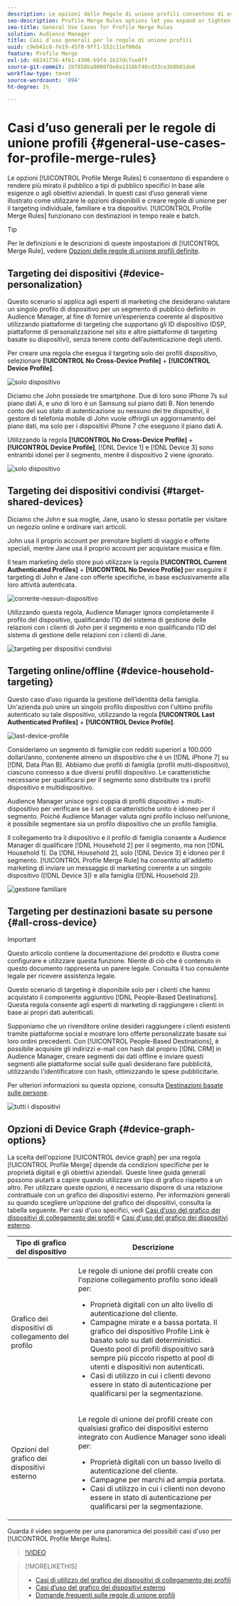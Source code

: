 ```yaml
---
description: Le opzioni delle Regole di unione profili consentono di espandere o rendere più mirato il pubblico a tipi di pubblico specifici in base alle esigenze o agli obiettivi aziendali. In questi casi d’uso generali viene illustrato come utilizzare le opzioni disponibili e creare regole di unione per il targeting individuale, familiare e tra dispositivi.
seo-description: Profile Merge Rules options let you expand or tighten audience focus on specific audiences based on business needs or goals. These general use cases explore how to use available options and create merge rules for individual, household, and cross-device targeting.
seo-title: General Use Cases for Profile Merge Rules
solution: Audience Manager
title: Casi d’uso generali per le regole di unione profili
uuid: c9eb41c8-fe19-45f8-9ff1-552c11ef08da
feature: Profile Merge
exl-id: 66341736-4f61-4306-b9f4-1b37dc7ce0ff
source-git-commit: 2b7858ba9000f0e0a1310bf40cd33ce3b0b01de6
workflow-type: tm+mt
source-wordcount: '894'
ht-degree: 1%

---
```


# Casi d’uso generali per le regole di unione profili {#general-use-cases-for-profile-merge-rules}

Le opzioni [!UICONTROL Profile Merge Rules] ti consentono di espandere o rendere più mirato il pubblico a tipi di pubblico specifici in base alle esigenze o agli obiettivi aziendali. In questi casi d’uso generali viene illustrato come utilizzare le opzioni disponibili e creare regole di unione per il targeting individuale, familiare e tra dispositivi. [!UICONTROL Profile Merge Rules] funzionano con destinazioni in tempo reale e batch.

>[!TIP]
>
>Per le definizioni e le descrizioni di queste impostazioni di [!UICONTROL Merge Rule], vedere [Opzioni delle regole di unione profili definite](merge-rule-definitions.md).

## Targeting dei dispositivi {#device-personalization}

Questo scenario si applica agli esperti di marketing che desiderano valutare un singolo profilo di dispositivo per un segmento di pubblico definito in Audience Manager, al fine di fornire un’esperienza coerente al dispositivo utilizzando piattaforme di targeting che supportano gli ID dispositivo (DSP, piattaforme di personalizzazione nel sito e altre piattaforme di targeting basate su dispositivi), senza tenere conto dell’autenticazione degli utenti.

Per creare una regola che esegua il targeting solo dei profili dispositivo, selezionare **[!UICONTROL No Cross-Device Profile]** + **[!UICONTROL Device Profile]**.

![solo dispositivo](assets/device-only.png)

Diciamo che John possiede tre smartphone. Due di loro sono iPhone 7s sul piano dati A, e uno di loro è un Samsung sul piano dati B. Non tenendo conto del suo stato di autenticazione su nessuno dei tre dispositivi, il gestore di telefonia mobile di John vuole offrirgli un aggiornamento del piano dati, ma solo per i dispositivi iPhone 7 che eseguono il piano dati A.

Utilizzando la regola **[!UICONTROL No Cross-Device Profile]** + **[!UICONTROL Device Profile]**, [!DNL Device 1] e [!DNL Device 3] sono entrambi idonei per il segmento, mentre il dispositivo 2 viene ignorato.

![solo dispositivo](assets/device-management.png)

## Targeting dei dispositivi condivisi {#target-shared-devices}

Diciamo che John e sua moglie, Jane, usano lo stesso portatile per visitare un negozio online e ordinare vari articoli.

John usa il proprio account per prenotare biglietti di viaggio e offerte speciali, mentre Jane usa il proprio account per acquistare musica e film.

Il team marketing dello store può utilizzare la regola **[!UICONTROL Current Authenticated Profiles]** + **[!UICONTROL No Device Profile]** per eseguire il targeting di John e Jane con offerte specifiche, in base esclusivamente alla loro attività autenticata.

![corrente-nessun-dispositivo](assets/current-no-device.png)

Utilizzando questa regola, Audience Manager ignora completamente il profilo del dispositivo, qualificando l’ID del sistema di gestione delle relazioni con i clienti di John per il segmento e non qualificando l’ID del sistema di gestione delle relazioni con i clienti di Jane.

![targeting per dispositivi condivisi](assets/shared-device-targeting.png)

## Targeting online/offline {#device-household-targeting}

Questo caso d’uso riguarda la gestione dell’identità della famiglia. Un&#39;azienda può unire un singolo profilo dispositivo con l&#39;ultimo profilo autenticato su tale dispositivo, utilizzando la regola **[!UICONTROL Last Authenticated Profiles]** + **[!UICONTROL Device Profile]**.

![last-device-profile](assets/last-device-profile.png)

Consideriamo un segmento di famiglie con redditi superiori a 100.000 dollari/anno, contenente almeno un dispositivo che è un [!DNL iPhone 7] su [!DNL Data Plan B]. Abbiamo due profili di famiglia (profili multi-dispositivo), ciascuno connesso a due diversi profili dispositivo. Le caratteristiche necessarie per qualificarsi per il segmento sono distribuite tra i profili dispositivo e multidispositivo.

Audience Manager unisce ogni coppia di profili dispositivo + multi-dispositivo per verificare se il set di caratteristiche unito è idoneo per il segmento. Poiché Audience Manager valuta ogni profilo incluso nell’unione, è possibile segmentare sia un profilo dispositivo che un profilo famiglia.

Il collegamento tra il dispositivo e il profilo di famiglia consente a Audience Manager di qualificare [!DNL Household 2] per il segmento, ma non [!DNL Household 1]. Da [!DNL Household 2], solo [!DNL Device 3] è idoneo per il segmento. [!UICONTROL Profile Merge Rule] ha consentito all&#39;addetto marketing di inviare un messaggio di marketing coerente a un singolo dispositivo ([!DNL Device 3]) e alla famiglia ([!DNL Household 2]).

![gestione familiare](assets/household-management.png)

## Targeting per destinazioni basate su persone {#all-cross-device}

>[!IMPORTANT]
>
>Questo articolo contiene la documentazione del prodotto e illustra come configurare e utilizzare questa funzione. Niente di ciò che è contenuto in questo documento rappresenta un parere legale. Consulta il tuo consulente legale per ricevere assistenza legale.

Questo scenario di targeting è disponibile solo per i clienti che hanno acquistato il componente aggiuntivo [!DNL People-Based Destinations]. Questa regola consente agli esperti di marketing di raggiungere i clienti in base ai propri dati autenticati.

Supponiamo che un rivenditore online desideri raggiungere i clienti esistenti tramite piattaforme social e mostrare loro offerte personalizzate basate sui loro ordini precedenti. Con [!UICONTROL People-Based Destinations], è possibile acquisire gli indirizzi e-mail con hash dal proprio [!DNL CRM] in Audience Manager, creare segmenti dai dati offline e inviare questi segmenti alle piattaforme social sulle quali desiderano fare pubblicità, utilizzando l&#39;identificatore con hash, ottimizzando le spese pubblicitarie.

Per ulteriori informazioni su questa opzione, consulta [Destinazioni basate sulle persone](../destinations/people-based-destinations-overview.md).

![tutti i dispositivi](assets/all-cross-device.png)

## Opzioni di Device Graph {#device-graph-options}

La scelta dell&#39;opzione [!UICONTROL device graph] per una regola [!UICONTROL Profile Merge] dipende da condizioni specifiche per le proprietà digitali e gli obiettivi aziendali. Queste linee guida generali possono aiutarti a capire quando utilizzare un tipo di grafico rispetto a un altro. Per utilizzare queste opzioni, è necessario disporre di una relazione contrattuale con un grafico dei dispositivi esterno. Per informazioni generali su quando scegliere un’opzione del grafico dei dispositivi, consulta la tabella seguente. Per casi d&#39;uso specifici, vedi [Casi d&#39;uso del grafico dei dispositivi di collegamento dei profili](profile-link-use-case.md) e [Casi d&#39;uso del grafico dei dispositivi esterno](external-graph-use-cases.md).

<table id="table_66D9152D4FF040A186003272D456625D"> 
 <thead> 
  <tr> 
   <th colname="col1" class="entry"> Tipo di grafico del dispositivo </th> 
   <th colname="col2" class="entry"> Descrizione </th> 
  </tr>
 </thead>
 <tbody> 
  <tr> 
   <td colname="col1"> <p>Grafico dei dispositivi di collegamento del profilo <span class="wintitle"></span> </p> </td> 
   <td colname="col2"> <p>Le regole di unione dei profili <span class="wintitle"></span> create con l'opzione <span class="wintitle"> collegamento profilo</span> sono ideali per: </p> <p> 
     <ul id="ul_FF44FA894BB2448887C8EDA9C8407EF9"> 
      <li id="li_E22505210C664FE6A9AA7C61244B36DA">Proprietà digitali con un alto livello di autenticazione del cliente. </li> 
      <li id="li_BE7112EE611E4DEB95B5C0A2852BFA97">Campagne mirate e a bassa portata. Il grafico del dispositivo <span class="wintitle"> Profile Link</span> è basato solo su dati deterministici. Questo pool di profili dispositivo sarà sempre più piccolo rispetto al pool di utenti e dispositivi non autenticati. </li> 
      <li id="li_5FD9E936A72A4EFE80E694FA2E08E385">Casi di utilizzo in cui i clienti devono essere in stato di autenticazione per qualificarsi per la segmentazione. </li> 
     </ul> </p> </td> 
  </tr> 
  <tr> 
   <td colname="col1"> <p>Opzioni del grafico dei dispositivi esterno </p> </td> 
   <td colname="col2"> <p>Le regole di unione dei profili <span class="wintitle"></span> create con qualsiasi grafico dei dispositivi esterno integrato con <span class="keyword"> Audience Manager</span> sono ideali per: </p> <p> 
     <ul id="ul_D76D773988604A619FA4A3BF37F910F0"> 
      <li id="li_969A0755A9E34CBEB2F7331C137B9A26">Proprietà digitali con un basso livello di autenticazione del cliente. </li> 
      <li id="li_AC78C8B4AD5340FFAC44FE851096C6A6">Campagne per marchi ad ampia portata. </li> 
      <li id="li_14AEC54CE34440889A3A36324EC6F497">Casi di utilizzo in cui i clienti non devono essere in stato di autenticazione per qualificarsi per la segmentazione. </li> 
     </ul> </p> </td> 
  </tr> 
 </tbody> 
</table>

Guarda il video seguente per una panoramica dei possibili casi d&#39;uso per [!UICONTROL Profile Merge Rules].

>[!VIDEO](https://video.tv.adobe.com/v/34897?captions=ita)

>[!MORELIKETHIS]
>
>* [Casi di utilizzo del grafico dei dispositivi di collegamento dei profili](profile-link-use-case.md)
>* [Casi d’uso del grafico dei dispositivi esterno](external-graph-use-cases.md)
>* [Domande frequenti sulle regole di unione profili](../../faq/faq-profile-merge.md)
